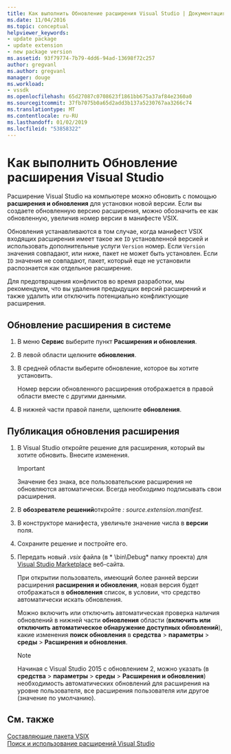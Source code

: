 ```yaml
---
title: Как выполнить Обновление расширения Visual Studio | Документация Майкрософт
ms.date: 11/04/2016
ms.topic: conceptual
helpviewer_keywords:
- update package
- update extension
- new package version
ms.assetid: 93f79774-7b79-4dd6-94ad-13698f72c257
author: gregvanl
ms.author: gregvanl
manager: douge
ms.workload:
- vssdk
ms.openlocfilehash: 65d27087c0708623f1861bb675a37af84e2360a0
ms.sourcegitcommit: 37fb7075b0a65d2add3b137a5230767aa3266c74
ms.translationtype: MT
ms.contentlocale: ru-RU
ms.lasthandoff: 01/02/2019
ms.locfileid: "53858322"
---
```

# <a name="how-to-update-a-visual-studio-extension"></a>Как выполнить Обновление расширения Visual Studio
Расширение Visual Studio на компьютере можно обновить с помощью **расширения и обновления** для установки новой версии. Если вы создаете обновленную версию расширения, можно обозначить ее как обновленную, увеличив номер версии в манифесте VSIX.  
  
 Обновления устанавливаются в том случае, когда манифест VSIX входящих расширения имеет такое же `ID` установленной версией и использовать дополнительные услуги `Version` номер. Если `Version` значения совпадают, или ниже, пакет не может быть установлен. Если `ID` значения не совпадают, пакет, который еще не установили распознается как отдельное расширение.  
  
 Для предотвращения конфликтов во время разработки, мы рекомендуем, что вы удаления предыдущих версий расширений и также удалить или отключить потенциально конфликтующие расширения.  
  
## <a name="to-update-an-extension-on-your-system"></a>Обновление расширения в системе  
  
1.  В меню **Сервис** выберите пункт **Расширения и обновления**.  
  
2.  В левой области щелкните **обновления**.  
  
3.  В средней области выберите обновление, которое вы хотите установить.  
  
     Номер версии обновленного расширения отображается в правой области вместе с другими данными.  
  
4.  В нижней части правой панели, щелкните **обновления**.  
  
## <a name="to-publish-an-update-of-an-extension"></a>Публикация обновления расширения  
  
1.  В Visual Studio откройте решение для расширения, который вы хотите обновить. Внесите изменения.  
  
    > [!IMPORTANT]
    >  Значение без знака, все пользовательские расширения не обновляются автоматически. Всегда необходимо подписывать свои расширения.  
  
2.  В **обозревателе решений**откройте *: source.extension.manifest*.  
  
3.  В конструкторе манифеста, увеличьте значение числа в **версии** поля.  
  
4.  Сохраните решение и постройте его.  
  
5.  Передать новый *.vsix* файла (в * \bin\Debug\* папку проекта) для [Visual Studio Marketplace](https://marketplace.visualstudio.com/vs) веб-сайта.  
  
     При открытии пользователь, имеющий более ранней версии расширения **расширения и обновления**, новая версия будет отображаться в **обновления** список, в условии, что средство автоматически искать обновления.  
  
     Можно включить или отключить автоматическая проверка наличия обновлений в нижней части **обновления** области (**включить или отключить автоматическое обнаружение доступных обновлений**), какие изменения **поиск обновления** в **средства** > **параметры** > **среды**  >  **Расширения и обновления**.  
  
    > [!NOTE]
    >  Начиная с Visual Studio 2015 с обновлением 2, можно указать (в **средства** > **параметры** > **среды**  >  **Расширения и обновления**) необходимость автоматических обновлений для расширения на уровне пользователя, все расширения пользователя или другое (значение по умолчанию).  
  
## <a name="see-also"></a>См. также  
 [Составляющие пакета VSIX](../extensibility/anatomy-of-a-vsix-package.md)   
 [Поиск и использование расширений Visual Studio](../ide/finding-and-using-visual-studio-extensions.md)